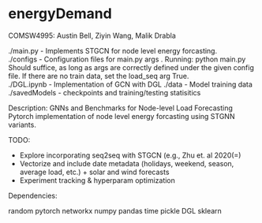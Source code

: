 # energyDemand
COMSW4995: Austin Bell, Ziyin Wang, Malik Drabla 

./main.py - Implements STGCN for node level energy forcasting.  
./configs - Configuration files for main.py args . 
Running: 
  python main.py   
Should suffice, as long as args are correctly defined under the given config file. If there are no train data, set the load_seq arg True.  
./DGL.ipynb - Implementation of GCN with DGL 
./data - Model training data  
./savedModels - checkpoints and training/testing statisitics  

Description:
GNNs and Benchmarks for Node-level Load Forecasting
Pytorch implementation of node level energy forcasting using STGNN variants.

TODO:
- Explore incorporating seq2seq with STGCN (e.g., Zhu et. al 2020(=)
- Vectorize and include date metadata (holidays, weekend, season, average load, etc.) + solar and wind forecasts 
- Experiment tracking & hyperparam optimization 

Dependencies:

random
pytorch
networkx
numpy
pandas
time
pickle
DGL
sklearn


